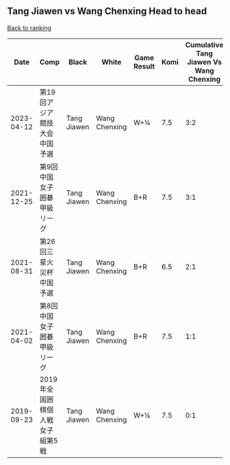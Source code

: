 ## Tang Jiawen vs Wang Chenxing Head to head

[Back to ranking](../../index.md)




| **Date** | **Comp** | **Black** | **White** | **Game Result** | **Komi** | **Cumulative Tang Jiawen Vs Wang Chenxing** | **Tang Jiawen Streak** | **Wang Chenxing Streak** | 
| --- | --- | --- | --- | --- | --- | --- | --- | --- |
| 2023-04-12 | 第19回アジア競技大会中国予選 | Tang Jiawen | Wang Chenxing | W+¼ | 7.5 | 3:2 | 0 | 1 | 
| 2021-12-25 | 第9回中国女子囲碁甲級リーグ | Tang Jiawen | Wang Chenxing | B+R | 7.5 | 3:1 | 3 | 0 | 
| 2021-08-31 | 第26回三星火災杯中国予選 | Tang Jiawen | Wang Chenxing | B+R | 6.5 | 2:1 | 2 | 0 | 
| 2021-04-02 | 第8回中国女子囲碁甲級リーグ | Tang Jiawen | Wang Chenxing | B+R | 7.5 | 1:1 | 1 | 0 | 
| 2019-09-23 | 2019年全国囲棋個人戦女子組第5戦 | Tang Jiawen | Wang Chenxing | W+¼ | 7.5 | 0:1 | 0 | 1 |




